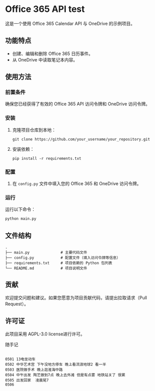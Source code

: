 # Office 365 API test

这是一个使用 Office 365 Calendar API 与 OneDrive 的示例项目。

## 功能特点

- 创建、编辑和删除 Office 365 日历事件。
- 从 OneDrive 中读取笔记本内容。

## 使用方法

### 前置条件

确保您已经获得了有效的 Office 365 API 访问令牌和 OneDrive 访问令牌。

### 安装

1. 克隆项目仓库到本地：
   ```
   git clone https://github.com/your_username/your_repository.git
   ```

2. 安装依赖：
   ```
   pip install -r requirements.txt
   ```

### 配置

1. 在 `config.py` 文件中填入您的 Office 365 和 OneDrive 访问令牌。

### 运行

运行以下命令：

```bash
python main.py
```

## 文件结构

```
.
├── main.py              # 主要代码文件
├── config.py            # 配置文件（填入访问令牌等信息）
├── requirements.txt     # 项目依赖的 Python 包列表
└── README.md            # 项目说明文件
```

## 贡献

欢迎提交问题和建议。如果您愿意为项目贡献代码，请提出拉取请求（Pull Request）。

## 许可证

此项目采用 AGPL-3.0 license进行许可。

随手记
```

0501 13电坐动车
0502 中华艺术宫 下午没地方停车 晚上看流浪地球2 看一半
0503 医院做手术 晚上逛淮海中路
0504 中午出发 陶艺做到7点 晚上去外滩 但是有点雾 地铁站关了 很累
0505 出发回家  凌晨尾7
0506


```

